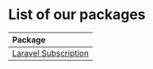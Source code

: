 # List of our packages

| Package                                       | 
|:----------------------------------------------|
| [Laravel Subscription](laravel-subscriptions) |

